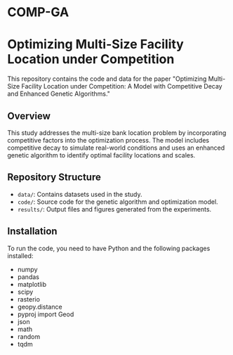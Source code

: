 # COMP-GA
# Optimizing Multi-Size Facility Location under Competition

This repository contains the code and data for the paper "Optimizing Multi-Size Facility Location under Competition: A Model with Competitive Decay and Enhanced Genetic Algorithms."

## Overview

This study addresses the multi-size bank location problem by incorporating competitive factors into the optimization process. The model includes competitive decay to simulate real-world conditions and uses an enhanced genetic algorithm to identify optimal facility locations and scales.

## Repository Structure

- `data/`: Contains datasets used in the study.
- `code/`: Source code for the genetic algorithm and optimization model.
- `results/`: Output files and figures generated from the experiments.

## Installation

To run the code, you need to have Python and the following packages installed:

- numpy
- pandas
- matplotlib
- scipy
- rasterio
- geopy.distance
- pyproj import Geod
- json
- math
- random
- tqdm


